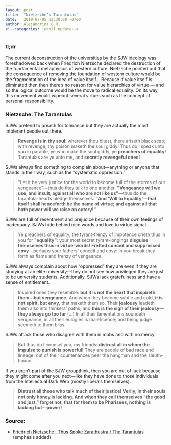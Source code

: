 ```yaml
---
layout: post
title:  "Nietzsche’s Tarantulas"
date:   2019-07-05 12:30:00 -0700
author: Alejandrina G.R.
<!--categories: jekyll update-->
---
```

### tl;dr 
The current deconstruction of the universities by the SJW ideology was foreshadowed back when Friedrich Nietzsche declared the destruction of the fundamental metaphysics of western culture. Nietzsche pointed out that the consequence of removing the foundation of western culture would be the fragmentation of the idea of value itself... Because if value itself is eliminated then then there’s no reason for value hierarchies of virtue — and so the logical outcome would be the move to radical equality. On its way, this movement would wipeout several virtues such as the concept of personal responsibility. 

### Nietzsche: The Tarantulas

SJWs pretend to preach for tolerance but they are actually the most intolerant people out there.

> **Revenge is in thy soul**: wherever thou bitest, there ariseth black scab; with revenge, thy poison maketh the soul giddy!
Thus do I speak unto you in parable, ye who make the soul giddy, ye **preachers of equality!** Tarantulas are ye unto me, and **secretly revengeful ones!**

SJWs always find something to complain about—anything or anyone that stands in their way, such as the “systematic oppression.”

> "Let it be very justice for the world to become full of the storms of our vengeance"—thus do they talk to one another.
**"Vengeance will we use, and insult, against all who are not like us"**—thus do the tarantula-hearts pledge themselves.
**"And 'Will to Equality'—that itself shall henceforth be the name of virtue; and against all that hath power will we raise an outcry!"**

SJWs are full of resentment and prejudice because of their own feelings of inadequacy. SJWs hide behind nice words and love to virtue signal. 

> Ye preachers of equality, the tyrant-frenzy of impotence crieth thus in you for **"equality"**: your most secret tyrant-longings **disguise themselves thus in virtue-words!**
**Fretted conceit and suppressed envy**—perhaps your fathers' conceit and envy: in you break they forth as flame and frenzy of vengeance.

SJWs always complain about how “oppressed” they are even if they are studying at an elite university—they do not see how privileged they are just to be university students. Additionally, SJWs lack gratefulness and have a sense of entitlement.

>Inspired ones they resemble: **but it is not the heart that inspireth them—but vengeance.** And when they become subtle and cold, **it is not spirit, but envy,** that maketh them so.
Their **jealousy** leadeth them also into thinkers' paths; and **this is the sign of their jealousy—they always go too far** (...)
In all their lamentations soundeth vengeance, in all their eulogies is maleficence; and being judge seemeth to them bliss.

SJWs attack those who disagree with them in mobs and with no mercy. 

> But thus do I counsel you, my friends: **distrust all in whom the impulse to punish is powerful!**
They are people of bad race and lineage; out of their countenances peer the hangman and the sleuth-hound.

If you aren’t part of the SJW groupthink, then you are out of luck because they might come after you next—like they have done to those individuals from the Intellectual Dark Web (mostly liberals themselves). 

> **Distrust all those who talk much of their justice! Verily, in their souls not only honey is lacking.
And when they call themselves "the good and just," forget not, that for them to be Pharisees, nothing is lacking but—power!**

### Source: 
* [Friedrich Nietzsche : Thus Spoke Zarathustra / The Tarantulas](http://4umi.com/nietzsche/zarathustra/29) (emphasis added)
